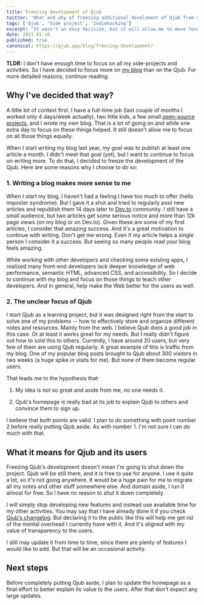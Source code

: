 ```yaml
---
title: Freezing development of Qjub
twitter: 'What and why of freezing additional develoment of Qjub from @pustelto'
tags: ['Qjub', 'Side project', 'Indiehacking']
excerpt: "It wasn't an easy decision, but it will allow me to move forward. Here is what it means and why I choose to do so."
date: 2021-01-10
published: true
canonical: https://qjub.app/blog/freezing-development/
---
```


**TLDR:** I don't have enough time to focus on all my side-projects and activities. So I have decided to focus more on [my blog](https://pustelto.com) than on the Qjub. For more detailed reasons, continue reading.

## Why I've decided that way?

A little bit of context first. I have a full-time job (last couple of months I worked only 4 days/week actually), two little kids, a few small [open-source projects](https://pustelto.com/projects/), and I wrote my own blog. That is a lot of going on and while one extra day to focus on these things helped. It still doesn't allow me to focus on all those things equally.

When I start writing my blog last year, my goal was to publish at least one article a month. I didn't meet that goal (yet), but I want to continue to focus on writing more. To do that, I decided to freeze the development of the Qjub. Here are some reasons why I choose to do so:

### 1. Writing a blog makes more sense to me

When I start my blog, I haven't had a feeling I have too much to offer (hello imposter syndrome). But I gave it a shot and tried to regularly post new articles and republish them 14 days later to [Dev.to](https://dev.to/) community. I still have a small audience, but two articles get some serious notice and more than 12k page views (on my blog or on Dev.to). Given these are some of my first articles, I consider that amazing success. And it's a great motivation to continue with writing. Don't get me wrong. Even if my article helps a single person I consider it a success. But seeing so many people read your blog feels amazing.

While working with other developers and checking some existing apps, I realized many front-end developers lack deeper knowledge of web performance, semantic HTML, advanced CSS, and accessibility. So I decide to continue with my blog and focus on those things to teach other developers. And in general, help make the Web better for the users as well.

### 2. The unclear focus of Qjub

I start Qjub as a learning project, but it was designed right from the start to solve one of my problems -- how to effectively store and organize different notes and resources. Mainly from the web. I believe Qjub does a good job in this case. Or at least it works great for my needs. But I really didn't figure out how to sold this to others. Currently, I have around 20 users, but very few of them are using Qjub regularly. A great example of this is traffic from my blog. One of my popular blog posts brought to Qjub about 300 visitors in two weeks (a huge spike in visits for me). But none of them become regular users.

That leads me to the hypothesis that:

1. My idea is not so great and aside from me, no one needs it.

2. Qjub's homepage is really bad at its job to explain Qjub to others and convince them to sign up.

I believe that both points are valid. I plan to do something with point number 2 before really putting Qjub aside. As with number 1. I'm not sure I can do much with that.

## What it means for Qjub and its users

Freezing Qjub's development doesn't mean I'm going to shut down the project. Qjub will be still there, and it is free to use for anyone. I use it quite a lot, so it's not going anywhere. It would be a huge pain for me to migrate all my notes and other stuff somewhere else. And domain aside, I run it almost for free. So I have no reason to shut it down completely.

I will simply stop developing new features and instead use available time for my other activities. You may say that I have already done it if you check [Qjub's changelog](https://qjub.app/changelog/). But declaring it to the public like this will help me get rid of the mental overhead I currently have with it. And it's aligned with my value of transparency to the users.

I still may update it from time to time, since there are plenty of features I would like to add. But that will be an occasional activity.

## Next steps

Before completely putting Qjub aside, I plan to update the homepage as a final effort to better explain its value to the users. After that don't expect any large updates.
